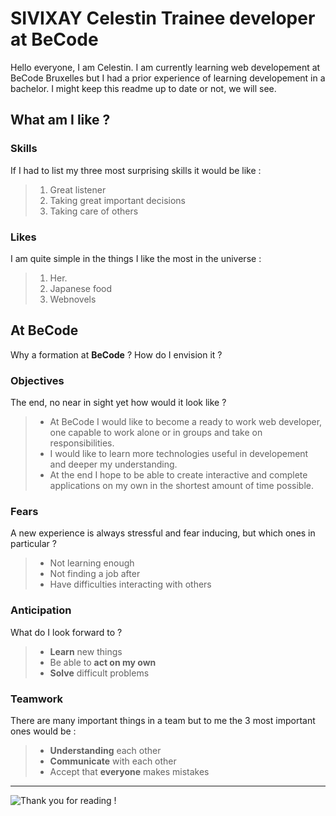 # SIVIXAY Celestin Trainee developer at BeCode

Hello everyone, I am Celestin. I am currently learning web developement at BeCode Bruxelles but I had a prior experience of learning developement in a bachelor. I might keep this readme up to date or not, we will see.

## What am I like ?

### Skills

If I had to list my three most surprising skills it would be like :

> 1. Great listener
> 2. Taking great important decisions
> 3. Taking care of others

### Likes

I am quite simple in the things I like the most in the universe :

> 1. Her.
> 2. Japanese food
> 3. Webnovels

## At BeCode

Why a formation at **BeCode** ? How do I envision it ?

### Objectives

The end, no near in sight yet how would it look like ?

> - At BeCode I would like to become a ready to work web developer, one capable to work alone or in groups and take on responsibilities.
> - I would like to learn more technologies useful in developement and deeper my understanding.
> - At the end I hope to be able to create interactive and complete applications on my own in the shortest amount of time possible.

### Fears

A new experience is always stressful and fear inducing, but which ones in particular ?

> - Not learning enough
> - Not finding a job after
> - Have difficulties interacting with others

### Anticipation

What do I look forward to ?

> - **Learn** new things
> - Be able to **act on my own**
> - **Solve** difficult problems

### Teamwork

There are many important things in a team but to me the 3 most important ones would be :

> - **Understanding** each other
> - **Communicate** with each other
> - Accept that **everyone** makes mistakes

---

![Thank you for reading !](https://open-chapel.com/wp-content/uploads/2017/08/thanks-for-reading.png)